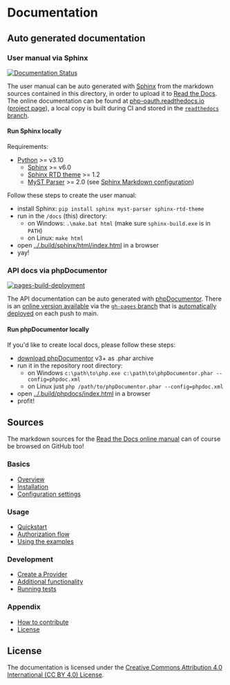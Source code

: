 # Documentation

## Auto generated documentation

### User manual via Sphinx

[![Documentation Status](https://readthedocs.org/projects/php-oauth/badge/?version=main)](https://php-oauth.readthedocs.io/en/main/?badge=main)

The user manual can be auto generated with [Sphinx](https://www.sphinx-doc.org) from the markdown sources contained in this directory, in order to upload it to [Read the Docs](https://readthedocs.org).
The online documentation can be found at [php-oauth.readthedocs.io](https://php-oauth.readthedocs.io/en/main/) ([project page](https://readthedocs.org/projects/php-oauth/)), a local copy is built during CI and stored in the [`readthedocs` branch](https://github.com/chillerlan/php-oauth/tree/readthedocs).


#### Run Sphinx locally

Requirements:

- [Python](https://www.python.org/downloads/) >= v3.10
  - [Sphinx](https://www.sphinx-doc.org/en/master/usage/installation.html) >= v6.0
  - [Sphinx RTD theme](https://pypi.org/project/sphinx-rtd-theme/) >= 1.2
  - [MyST Parser](https://myst-parser.readthedocs.io/en/latest/intro.html) >= 2.0 (see [Sphinx Markdown configuration](https://www.sphinx-doc.org/en/master/usage/markdown.html#markdown))

Follow these steps to create the user manual:

- install Sphinx: `pip install sphinx myst-parser sphinx-rtd-theme`
- run in the `/docs` (this) directory:
  - on Windows: `.\make.bat html` (make sure `sphinx-build.exe` is in `PATH`)
  - on Linux: `make html`
- open [../.build/sphinx/html/index.html](../.build/sphinx/html/index.html) in a browser
- yay!


### API docs via phpDocumentor

[![pages-build-deployment](https://github.com/chillerlan/php-oauth/actions/workflows/pages/pages-build-deployment/badge.svg?branch=gh-pages)](https://github.com/chillerlan/php-oauth/actions/workflows/pages/pages-build-deployment)

The API documentation can be auto generated with [phpDocumentor](https://www.phpdoc.org/).
There is an [online version available](https://chillerlan.github.io/php-oauth/) via the [`gh-pages` branch](https://github.com/chillerlan/php-oauth/tree/gh-pages)
that is [automatically deployed](https://github.com/chillerlan/php-oauth/deployments) on each push to main.


#### Run phpDocumentor locally

If you'd like to create local docs, please follow these steps:

- [download phpDocumentor](https://github.com/phpDocumentor/phpDocumentor/releases) v3+ as .phar archive
- run it in the repository root directory:
  - on Windows `c:\path\to\php.exe c:\path\to\phpDocumentor.phar --config=phpdoc.xml`
  - on Linux just `php /path/to/phpDocumentor.phar --config=phpdoc.xml`
- open [../.build/phpdocs/index.html](../.build/phpdocs/index.html) in a browser
- profit!


## Sources

The markdown sources for the [Read the Docs online manual](https://php-oauth.readthedocs.io) can of course be browsed on GitHub too!


### Basics

- [Overview](./Basics/Overview.md)
- [Installation](./Basics/Installation.md)
- [Configuration settings](./Basics/Configuration-settings.md)


### Usage

- [Quickstart](./Usage/Quickstart.md)
- [Authorization flow](./Usage/Authorization.md)
- [Using the examples](./Usage/Using-examples.md)


### Development

- [Create a Provider](./Development/Create-provider.md)
- [Additional functionality](./Development/Additional-functionality.md)
- [Running tests](./Development/Test-suite.md)


### Appendix

- [How to contribute](./Appendix/Contribute.md)
- [License](./Appendix/License.rst)


## License

The documentation is licensed under the [Creative Commons Attribution 4.0 International (CC BY 4.0) License](https://creativecommons.org/licenses/by/4.0/).
